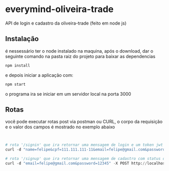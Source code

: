 # everymind-oliveira-trade

API de login e cadastro da oliveira-trade (feito em node js)

## Instalação

é nessessário ter o node instalado na maquina, após o download, dar o seguinte comando na pasta raiz do projeto para baixar as dependencias
```bash
npm install
```
e depois iniciar a aplicação com:
```bash
npm start
```

o programa ira se iniciar em um servidor local na porta 3000 

## Rotas

você pode executar rotas post via postman ou CURL, o corpo da requisição e o valor dos campos é mostrado no exemplo abaixo

```python


# rota '/signin' que ira retornar uma mensagem de login e um token jwt e o objeto do usuario
curl -d "name=felipe&cpf=111.111.111-11&email=felipe@gmail.com&password=12345" -X POST http://localhost:3000/signup

# rota '/signup' que ira retornar uma mensagem de cadastro com status da operação,e o objeto do usuario se for cadastrado com sucesso
curl -d "email=felipe@gmail.com&password=12345" -X POST http://localhost:3000/signin

```




